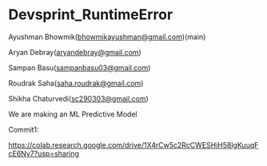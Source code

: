# Devsprint_RuntimeError

 Ayushman Bhowmik(bhowmikayushman@gmail.com)(main)
 
 Aryan Debray(aryandebray@gmail.com)
 
 Sampan Basu(sampanbasu03@gmail.com)
 
 Roudrak Saha(saha.roudrak@gmail.com)
 
 Shikha Chaturvedi(sc290303@gmail.com)
 
 We are making an ML Predictive Model
 
 Commit1:
 
 https://colab.research.google.com/drive/1X4rCw5c2RcCWESHiH58lgKuuqFcE6Ny7?usp=sharing

